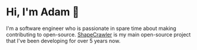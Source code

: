 # Hi, I'm Adam 👋

I'm a software engineer who is passionate in spare time about making contributing to open-source. [ShapeCrawler](https://github.com/ShapeCrawler/ShapeCrawler) is my main open-source project that I've been developing for over 5 years now.
